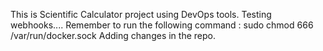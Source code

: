 This is Scientific Calculator project using DevOps tools.
Testing webhooks....
Remember to run the following command : sudo chmod 666 /var/run/docker.sock
Adding changes in the repo.
